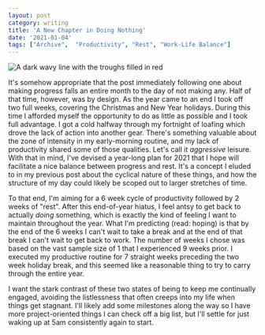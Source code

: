 ```yaml
---
layout: post
category: writing
title: 'A New Chapter in Doing Nothing'
date: '2021-01-04'
tags: ["Archive",  "Productivity", "Rest", "Work-Life Balance"]
---
```


![A dark wavy line with the troughs filled in red](https://campbell17.s3.amazonaws.com/posts/chapter-rest.png)

It's somehow appropriate that the post immediately following one about making progress falls an entire month to the day of not making any. Half of that time, however, was by design. As the year came to an end I took off two full weeks, covering the Christmas and New Year holidays. During this time I afforded myself the opportunity to do as little as possible and I took full advantage. I got a cold halfway through my fortnight of loafing which drove the lack of action into another gear. There's something valuable about the zone of intensity in my early-morning routine, and my lack of productivity shared some of those qualities. Let's call it _aggressive_ leisure. With that in mind, I've devised a year-long plan for 2021 that I hope will facilitate a nice balance between progress and rest. It's a concept I eluded to in my previous post about the cyclical nature of these things, and how the structure of my day could likely be scoped out to larger stretches of time. 

<!--more-->

To that end, I'm aiming for a 6 week cycle of productivity followed by 2 weeks of "rest". After this end-of-year hiatus, I feel antsy to get back to actually _doing_ something, which is exactly the kind of feeling I want to maintain throughout the year. What I'm predicting (read: hoping) is that by the end of the 6 weeks I can't wait to take a break and at the end of that break I can't wait to get back to work. The number of weeks I chose was based on the vast sample size of 1 that I experienced 9 weeks prior. I executed my productive routine for 7 straight weeks preceding the two week holiday break, and this seemed like a reasonable thing to try to carry through the entire year. 

I want the stark contrast of these two states of being to keep me continually engaged, avoiding the listlessness that often creeps into my life when things get stagnant. I'll likely add some milestones along the way so I have more project-oriented things I can check off a big list, but I'll settle for just waking up at 5am consistently again to start.
